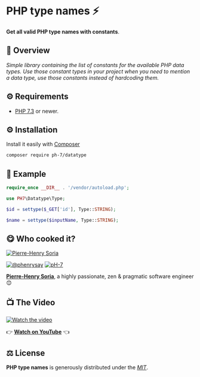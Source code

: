 # PHP type names ⚡️

**Get all valid PHP type names with constants**.

## 📄 Overview

*Simple library containing the list of constants for the available PHP data types. Use those constant types in your project when you need to mention a data type, use those constants instead of hardcoding them.*


## ⚙️ Requirements

* [PHP 7.3](https://www.php.net/releases/7_3_0.php) or newer.

## ⚙️ Installation

Install it easily with [Composer](https://getcomposer.org/doc/00-intro.md)

```bash
composer require ph-7/datatype
```

## 🤠 Example

```php
require_once __DIR__ . '/vendor/autoload.php';

use PH7\Datatype\Type;

$id = settype($_GET['id'], Type::STRING);

$name = settype($inputName, Type::STRING);
```


## 😋 Who cooked it?

[![Pierre-Henry Soria](https://s.gravatar.com/avatar/a210fe61253c43c869d71eaed0e90149?s=200)](https://ph7.me "Pierre-Henry Soria personal website")


[![@phenrysay][twitter-image]](https://twitter.com/phenrysay) [![pH-7][github-image]](https://github.com/pH-7)

**[Pierre-Henry Soria](https://ph7.me)**, a highly passionate, zen &amp; pragmatic software engineer 😊


## 📺 The Video

[![Watch the video][video-thumbnail]](https://youtu.be/9v9g722dulE?t=453)

👉 **[Watch on YouTube](https://youtu.be/9v9g722dulE?t=453)** 👈

## ⚖️ License

**PHP type names** is generously distributed under the *[MIT](https://opensource.org/licenses/MIT)*.


<!-- GitHub's Markdown reference links -->
[twitter-image]: https://img.shields.io/badge/Twitter-1DA1F2?style=for-the-badge&logo=twitter&logoColor=white
[github-image]: https://img.shields.io/badge/GitHub-100000?style=for-the-badge&logo=github&logoColor=white
[video-thumbnail]: https://i1.ytimg.com/vi/9v9g722dulE/sddefault.jpg

<!-- Generated by https://github.com/pH-7/cool-readme-generator -->
